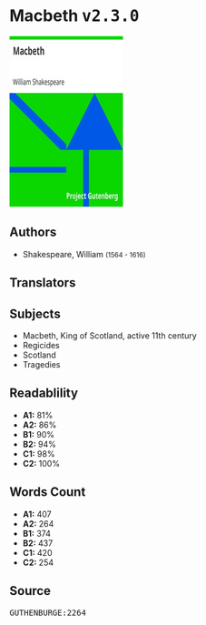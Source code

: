 # Macbeth <kbd>v2.3.0</kbd>

![](./cover.medium.jpg "")

## Authors


 - Shakespeare, William <small>(1564 - 1616)</small>

## Translators



## Subjects


 - Macbeth, King of Scotland, active 11th century
 - Regicides
 - Scotland
 - Tragedies

## Readablility


 - **A1:** 81%
 - **A2:** 86%
 - **B1:** 90%
 - **B2:** 94%
 - **C1:** 98%
 - **C2:** 100%

## Words Count


 - **A1:** 407
 - **A2:** 264
 - **B1:** 374
 - **B2:** 437
 - **C1:** 420
 - **C2:** 254

## Source


<kbd>GUTHENBURGE:2264</kbd>
